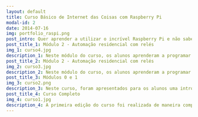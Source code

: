 ```yaml
---
layout: default
title: Curso Básico de Internet das Coisas com Raspberry Pi
modal-id: 2
date: 2014-07-16
img: portfolio_raspi.png
post_intro: Quer aprender a utilizar o incrível Raspberry Pi e não sabe por onde começar? A 4flyers, em parceria com a <a href="http://www.huinfinito.com.br/">Hu Infinito</a> estão oferecendo o Curso Básico de Internet das Coisas com Raspberry Pi para você. Atualmente o curso está sendo ministrado em módulos, o que te permite focar mais naqueles assuntos que mais te interessam. Esse projeto foi desenvolvido com muito carinho para você sair do curso totalmente habilitado a criar inúmeros projetos. Ficou curioso? Visite a página do <a href="http://www.huinfinito.com.br/80-curso-de-iot-rapsberry-pi">curso</a> e saiba mais sobre as próximas edições de cada módulo do curso! <br/><br/> 
post_title_1: Módulo 2 - Automação residencial com relés
img_1: curso4.jpg
description_1: Neste módulo do curso, os alunos aprenderam a programar em python as portas de propósito geral do Raspberry Pi 3 para serem capazes de controlar o acionamento de lâmpadas e aparelhos eletrodomésticos de casa utilizando relés.
post_title_2: Módulo 2 - Automação residencial com relés
img_2: curso3.jpg
description_2: Neste módulo do curso, os alunos aprenderam a programar em python as portas de propósito geral do Raspberry Pi 3 para serem capazes de controlar o acionamento de lâmpadas e aparelhos eletrodomésticos de casa utilizando relés.
post_title_3: Módulos 0 e 1
img_3: curso2.png
description_3: Neste curso, foram apresentados para os alunos uma introdução ao conceito de sistemas embarcados bem como uma introdução ao Raspberry Pi. Além disso, os alunos aprenderam a instalar e configurar o sistema operacional Raspbian no cartão SD do Raspberry Pi, aprenderam a utilizar o Raspberry Pi por meio de um acesso remoto bem como foram introduzidos a alguns comandos de terminal Linux que tornam a experiência de utilizar e programar o Raspberry muito mais fácil.
post_title_4: Curso Completo
img_4: curso1.jpg
description_4: A primeira edição do curso foi realizada de maneira completa. Os alunos tiveram aulas durante toda a semana e aprenderam desde os princípios básicos de sistemas embarcados até o controle das portas de propósito geral do Raspberry Pi.
---
```

